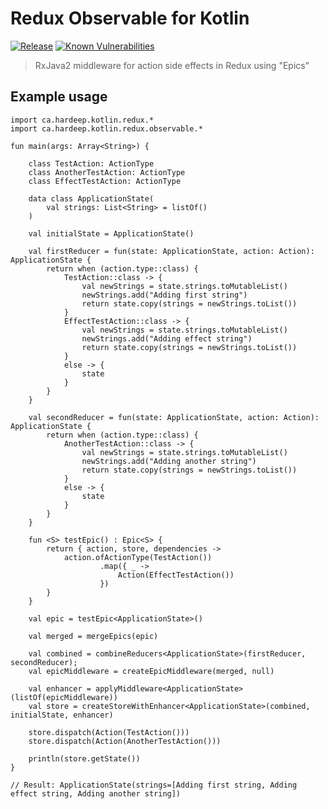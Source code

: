 # Redux Observable for Kotlin

[![Release](https://jitpack.io/v/hardeep/kotlin-redux-observable.svg)](https://jitpack.io/#hardeep/kotlin-redux-observable)
[![Known Vulnerabilities](https://snyk.io/test/github/hardeep/kotlin-redux-observable/badge.svg)](https://snyk.io/test/github/hardeep/kotlin-redux-observable)

> RxJava2 middleware for action side effects in Redux using "Epics"

## Example usage

    import ca.hardeep.kotlin.redux.*
    import ca.hardeep.kotlin.redux.observable.*

    fun main(args: Array<String>) {

        class TestAction: ActionType
        class AnotherTestAction: ActionType
        class EffectTestAction: ActionType

        data class ApplicationState(
            val strings: List<String> = listOf()
        )

        val initialState = ApplicationState()

        val firstReducer = fun(state: ApplicationState, action: Action): ApplicationState {
            return when (action.type::class) {
                TestAction::class -> {
                    val newStrings = state.strings.toMutableList()
                    newStrings.add("Adding first string")
                    return state.copy(strings = newStrings.toList())
                }
                EffectTestAction::class -> {
                    val newStrings = state.strings.toMutableList()
                    newStrings.add("Adding effect string")
                    return state.copy(strings = newStrings.toList())
                }
                else -> {
                    state
                }
            }
        }

        val secondReducer = fun(state: ApplicationState, action: Action): ApplicationState {
            return when (action.type::class) {
                AnotherTestAction::class -> {
                    val newStrings = state.strings.toMutableList()
                    newStrings.add("Adding another string")
                    return state.copy(strings = newStrings.toList())
                }
                else -> {
                    state
                }
            }
        }

        fun <S> testEpic() : Epic<S> {
            return { action, store, dependencies ->
                action.ofActionType(TestAction())
                        .map({ _ ->
                            Action(EffectTestAction())
                        })
            }
        } 

        val epic = testEpic<ApplicationState>()

        val merged = mergeEpics(epic)

        val combined = combineReducers<ApplicationState>(firstReducer, secondReducer);
        val epicMiddleware = createEpicMiddleware(merged, null)

        val enhancer = applyMiddleware<ApplicationState>(listOf(epicMiddleware))
        val store = createStoreWithEnhancer<ApplicationState>(combined, initialState, enhancer)

        store.dispatch(Action(TestAction()))
        store.dispatch(Action(AnotherTestAction()))

        println(store.getState())
    }

    // Result: ApplicationState(strings=[Adding first string, Adding effect string, Adding another string])
